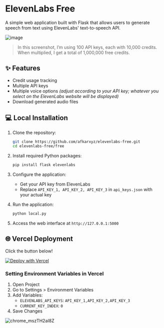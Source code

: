 # ElevenLabs Free

A simple web application built with Flask that allows users to generate speech from text using ElevenLabs' text-to-speech API.

![image](https://github.com/user-attachments/assets/5842d344-267a-42be-b638-b4c03e82bf7e)

> In this screenshot, I’m using 100 API keys, each with 10,000 credits. When multiplied, I get a total of 1,000,000 free credits.

## ✨ Features

- Credit usage tracking
- Multiple API keys
- Multiple voice options _(adjust according to your API key; whatever you select on the ElevenLabs website will be displayed)_
- Download generated audio files

## 💻 Local Installation

1. Clone the repository:
   ```bash
   git clone https://github.com/afkarxyz/elevenlabs-free.git
   cd elevenlabs-free/free
   ```

2. Install required Python packages:
   ```bash
   pip install flask elevenlabs
   ```

3. Configure the application:
   - Get your API key from ElevenLabs
   - Replace `API_KEY_1, API_KEY_2, API_KEY_3` in `api_keys.json` with your actual key

4. Run the application:
   ```bash
   python local.py
   ```

5. Access the web interface at `http://127.0.0.1:5000`

## 🌐 Vercel Deployment

Click the button below!

[![Deploy with Vercel](https://vercel.com/button)](https://vercel.com/new/clone?repository-url=https://github.com/afkarxyz/elevenlabs-free/tree/main/free/vercel)

### Setting Environment Variables in Vercel

1. Open Project
2. Go to Settings > Environment Variables
3. Add Variables:
   - `ELEVENLABS_API_KEYS`: `API_KEY_1,API_KEY_2,API_KEY_3`
   - `CURRENT_KEY_INDEX`: `0`
4. Save Changes

![chrome_mszTH2aI8Z](https://github.com/user-attachments/assets/8e54ce07-115b-4fd3-a4eb-21cd3093f68c)
